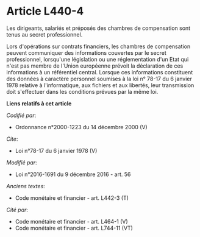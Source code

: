# Article L440-4

Les dirigeants, salariés et préposés des chambres de compensation sont tenus au secret professionnel. 

Lors d'opérations sur contrats financiers, les chambres de compensation peuvent communiquer des informations couvertes par le
secret professionnel, lorsqu'une législation ou une réglementation d'un Etat qui n'est pas membre de l'Union européenne
prévoit la déclaration de ces informations à un référentiel central. Lorsque ces informations constituent des données à
caractère personnel soumises à la loi n° 78-17 du 6 janvier 1978 relative à l'informatique, aux fichiers et aux libertés,
leur transmission doit s'effectuer dans les conditions prévues par la même loi.

**Liens relatifs à cet article**

_Codifié par_:

  - Ordonnance n°2000-1223 du 14 décembre 2000 (V)

_Cite_:

  - Loi n°78-17 du 6 janvier 1978 (V)

_Modifié par_:

  - Loi n°2016-1691 du 9 décembre 2016 - art. 56

_Anciens textes_:

  - Code monétaire et financier - art. L442-3 (T)

_Cité par_:

  - Code monétaire et financier - art. L464-1 (V)
  - Code monétaire et financier - art. L744-11 (VT)
